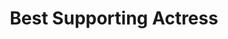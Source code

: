 ---
title: "Best Supporting Actress"
edition: 2004
winner: Dakota Fanning
kind: "actor"
film: man-on-fire.md
image: https://m.media-amazon.com/images/M/MV5BZTk2NmYzMDAtNTE0MC00OTBmLWE3NzEtNTE2MDVkZjNiNDdkXkEyXkFqcGdeQXVyODQ4NDAyNzc@._V1_FMjpg_UX1280_.jpg
type: award
weight: 7
---